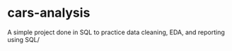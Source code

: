 # cars-analysis
A simple project done in SQL to practice data cleaning, EDA, and reporting using SQL/

